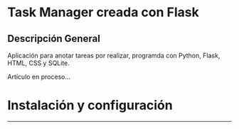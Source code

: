 # Task Manager creada con Flask

## Descripción General

Aplicación para anotar tareas por realizar, programda con Python, Flask, HTML, CSS y SQLite.

Artículo en proceso...


# Instalación y configuración

-------------------------------

